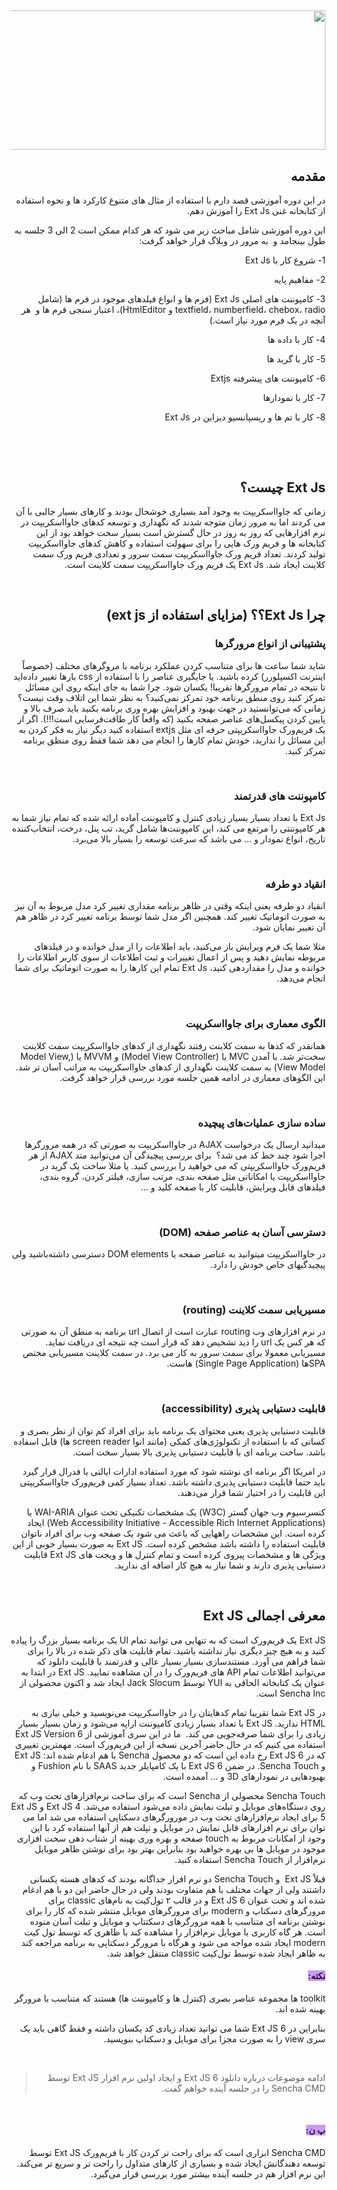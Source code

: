 <div dir="rtl">
<h2><img style="display: block; margin-left: auto; margin-right: auto;" src="/blog/image.axd?picture=/extjs/ext-cube.png" alt="" width="519" height="223" /></h2>
<h2>مقدمه</h2>
<p>در این دوره آموزشی قصد دارم با استفاده از مثال های متنوع کارکرد ها و نحوه استفاده از کتابخانه غنی Ext&nbsp;Js را آموزش دهم.</p>
<p>این دوره آموزشی شامل مباحث زیر می شود که هر کدام ممکن است 2 الی 3 جلسه به طول بینجامد و&nbsp; به مرور در وبلاگ قرار خواهد گرفت:</p>
<p>1- شروع کار با Ext&nbsp;Js</p>
<p>2- مفاهیم پایه</p>
<p>3- کامپوننت های اصلی Ext&nbsp;Js (فرم ها و انواع فیلدهای موجود در فرم ها (شامل textfield، numberfield، chebox، radio و HtmlEditor)، اعتبار سنجی فرم ها و&nbsp; هر آنچه در یک فرم مورد نیاز است.)</p>
<p>4- کار با داده ها</p>
<p>5- کار با گرید ها</p>
<p>6- کامپوننت های پیشرفته Extjs</p>
<p>7- کار با نمودارها</p>
<p>8- کار با تم ها و ریسپانسیو دیزاین در Ext&nbsp;Js</p>
<p>&nbsp;</p>
<p>&nbsp;</p>
<h2>Ext&nbsp;Js چیست؟</h2>
<p>زمانی که جاوااسکریپت به وجود آمد بسیاری خوشحال بودند و کارهای بسیار جالبی با آن می کردند اما به مرور زمان متوجه شدند که نگهداری و توسعه کدهای جاوااسکریپت در نرم افزارهایی که روز به روز در حال گسترش است بسیار سخت خواهد بود از این کتابخانه ها و فریم ورک هایی را برای سهولت استفاده و کاهش کدهای جاوااسکریپت تولید کردند. تعداد فریم ورک جاوااسکریپت سمت سرور و تعدادی فریم ورک سمت کلاینت ایجاد شد. Ext Js یک فریم ورک جاوااسکریپت سمت کلاینت است.</p>
<p>&nbsp;</p>
<h2>چرا Ext&nbsp;Js؟؟ (مزایای استفاده از ext js)</h2>
<h3>پشتیبانی از انواع مرورگرها</h3>
<p>شاید شما ساعت ها برای متناسب کردن عملکرد برنامه با مروگرهای مختلف (خصوصاً اینترنت اکسپلورر) کرده باشید. یا جایگیری عناصر را با استفاده از css بارها تغییر داده&zwnj;اید تا نتیجه در تمام مرورگرها تقریبا! یکسان شود. چرا شما به جای اینکه روی این مسائل تمرکز کنید روی منطق برنامه خود تمرکز نمی&zwnj;کنید؟ به نظر شما این اتلاف وقت نیست؟ زمانی که می&zwnj;توانستید در جهت بهبود و افزایش بهره وری برنامه بکنید باید صرف بالا و پایین کردن پیکسل&zwnj;های عناصر صفحه بکنید (که واقعاً کار طاقت&zwnj;فرسایی است!!!). اگر از یک فریم&zwnj;ورک جاوااسکریپتی حرفه ای مثل extjs استفاده کنید دیگر نیاز به فکر کردن به این مسائل را ندارید، خودش تمام کارها را انجام می دهد شما فقط روی منطق برنامه تمرکز کنید.</p>
<p>&nbsp;</p>
<h3>کامپوننت های قدرتمند</h3>
<p>Ext&nbsp;Js با تعداد بسیار بسیار زیادی کنترل و کامپوننت آماده ارائه شده که تمام نیاز شما به هر کامپوننتی را مرتفع می کند، این کامپوننت&zwnj;ها شامل گرید، تب پنل، درخت، انتخاب&zwnj;کننده تاریخ، انواع نمودار و ... می باشد که سرعت توسعه را بسیار بالا می&zwnj;برد.</p>
<p>&nbsp;</p>
<h3>انقیاد دو طرفه</h3>
<p>انقیاد دو طرفه یعنی اینکه وقتی در ظاهر برنامه مقداری تغییر کرد مدل مربوط به آن نیز به صورت اتوماتیک تغییر کند. همچنین اگر مدل شما توسط برنامه تغییر کرد در ظاهر هم آن تغییر نمایان شود.</p>
<p>مثلا شما یک فرم ویرایش باز می&zwnj;کنید، باید اطلاعات را از مدل خوانده و در فیلدهای مربوطه نمایش دهید و پس از اعمال تغییرات و ثبت اطلاعات از سوی کاربر اطلاعات را خوانده و مدل را مقداردهی کنید، Ext&nbsp;Js تمام این کارها را به صورت اتوماتیک برای شما انجام می&zwnj;دهد.</p>
<p>&nbsp;</p>
<h3>الگوی معماری برای جاوااسکریپت</h3>
<p>همانقدر که کدها به سمت کلاینت رفتند نگهداری از کدهای جاوااسکریپت سمت کلاینت سخت&zwnj;تر شد. با آمدن MVC یا (Model View Controller) و MVVM یا (Model View, View Model) به سمت کلاینت نگهداری از کدهای جاوااسکریپت به مراتب آسان تر شد. این الگوهای معماری در ادامه همین جلسه مورد بررسی قرار خواهد گرفت.</p>
<p>&nbsp;</p>
<h3>ساده سازی عملیات&zwnj;های پیچیده</h3>
<p>میدانید ارسال یک درخواست AJAX در جاوااسکریپت به صورتی که در همه مرورگرها اجرا شود چند خط کد می شد؟ &nbsp;برای بررسی پیچیدگی آن می&zwnj;توانید متد AJAX از هر فریم&zwnj;ورک جاوااسکریپتی که می خواهید را بررسی کنید. یا مثلا ساخت یک گرید در جاوااسکریپت یا امکاناتی مثل صفحه بندی،&nbsp;مرتب سازی، فیلتر کردن، گروه بندی، فیلدهای قابل ویرایش، قابلیت کار با صفحه کلید و ...&nbsp;</p>
<p>&nbsp;</p>
<h3>دسترسی آسان به عناصر صفحه (DOM)</h3>
<p>در جاوااسکریپت میتوانید به عناصر صفحه یا DOM elements دسترسی داشته&zwnj;باشید ولی پیچیدگیهای خاص خودش را دارد.</p>
<p>&nbsp;</p>
<h3>مسیریابی سمت کلاینت (routing)</h3>
<p>در نرم افزارهای وب routing عبارت است از اتصال url برنامه به منطق آن به صورتی که هر کس یک url را دید تشخیص دهد که قرار است چه نتیجه ای دریافت نماید. مسیریابی معمولا برای سمت سرور به کار می برد. در سمت کلاینت مسیریابی مختص SPAها (Single Page Application) هاست.</p>
<p>&nbsp;</p>
<h3>قابلیت&nbsp;دستیابی پذیری (accessibility)</h3>
<p>قابلیت دستیابی پذیری یعنی محتوای یک برنامه باید برای افراد کم توان از نظر بصری و کسانی که با استفاده از تکنولوژی&zwnj;های کمکی (مانند انوا screen reader ها) قابل اسفاده باشد. ساخت برنامه ای با قابلیت دستیابی پذیری بالا بسیار سخت است.</p>
<p>در امریکا اگر برنامه ای نوشته شود که مورد استفاده ادارات ایالتی یا فدرال قرار گیرد باید حتما قابلیت دستیابی پذیری داشته باشد. تعداد بسیار کمی فریم&zwnj;ورک جاوااسکریپتی این قابلیت را در اختیار شما قرار می&zwnj;دهند.</p>
<p>کنسرسیوم وب جهان گستر (W3C) یک مشخصات تکنیکی تحت عنوان WAI-ARIA یا (Web Accessibility Initiative - Accessible Rich Internet Applications) ایجاد کرده است. این مشخصات راههایی که باعث می شود یک صفحه وب برای افراد ناتوان قابلیت استفاده را داشته باشد مشخص کرده است. Ext JS به صورت بسیار خوبی از این ویژگی ها و مشخصات پیروی کرده است و تمام کنترل ها و ویجت های Ext JS قابلیت دستیابی پذیری دارند و شما نیاز به هیچ کار اضافه ای ندارید.</p>
<p>&nbsp;</p>
<h2>معرفی اجمالی Ext JS</h2>
<p>Ext JS یک فریم&zwnj;ورک است که به تنهایی می توانید تمام UI یک برنامه بسیار بزرگ را پیاده کنید و به هیچ چیز دیگری نیاز نداشته باشید. تمام قابلیت های ذکر شده در بالا را برای شما فراهم می آورد. مستندسازی بسیار بسیار عالی و قدرتمند با قابلیت دانلود که می&zwnj;توانید اطلاعات تمام API های فریم&zwnj;ورک را در آن مشاهده نمایید. Ext JS در ابتدا به عنوان یک کتابخانه&nbsp;الحاقی به YUI توسط Jack Slocum ایجاد شد و اکنون محصولی از Sencha Inc است.</p>
<p>در Ext JS شما تقریبا تمام کدهایتان را در جاوااسکریپت می&zwnj;نویسید و خیلی نیازی به HTML ندارید. Ext JS با تعداد بسیار زیادی کامپوننت اراپه می&zwnj;شود و زمان بسیار بسیار زیادی را برای شما صرفه&zwnj;جویی می کند. &nbsp;ما در این سری آموزشی از Ext JS Version 6 استفاده می کنیم که در حال حاضر آخرین نسخه از این فریم&zwnj;ورک است. مهمترین تغییری که در Ext JS 6 رخ داده این است که دو محصول Sencha با هم ادغام شده اند: Ext JS و Sencha Touch. در ضمن Ext JS 6 با یک کامپایلر جدید SAAS با نام Fushion و بهبودهایی در نمودارهای 3D و ... آممده است.</p>
<p>Sencha Touch محصولی از Sencha است که برای ساخت نرم&zwnj;افزارهای تحت وب که روی دستگاه&zwnj;های موبایل و تبلت نمایش داده می&zwnj;شود استفاده می&zwnj;شد. Ext JS 4 و Ext JS 5 برای ایجاد نرم&zwnj;افزارهای تحت وب در مورورگرهای دسکتاپی استفاده می شد اما می توان برای نرم افزارهای قابل نمایش در موبایل و تپلت هم از آنها استفاده کرد با این وجود از امکانات مربوط به touch صفحه و بهره وری بهینه از شتاب دهی سخت افزاری موجود در مویابل ها بی بهره خواهید بود بنابراین بهتر بود برای نوشتن ظاهر موبايل نرم&zwnj;افزار از Sencha Touch استفاده کنید.</p>
<p>قبلاْ Ext JS &nbsp;و Sencha Touch دو نرم افزار جداگانه بودند که کدهای هسته یکسانی داشتند ولی از جهات مختلف با هم متفاوت بودند ولی در حال حاضر این دو با هم ادغام شده اند و تحت عنوان Ext JS 6 و در قالب ۲ تول&zwnj;کیت به نام&zwnj;های&nbsp;classic برای مرورگرهای دسکتاپ و modern برای مرورگرهای موبایل منتشر شده که کار را برای نوشتن برنامه ای متناسب با همه مرورگرهای دسکتتاپ و موبایل و تبلت آسان منوده است. هر گاه کاربری با موبایل نرم&zwnj;افزار را مشاهده کند با ظاهری که توسط تول کیت modern ایجاد شده مواجه می شود و هرگاه با مرورگر دسکتاپی&nbsp;به برنامه مراجعه کند به&nbsp;ظاهر ایجاد شده توسط تول&zwnj;کیت classic منتقل خواهد شد.&nbsp;</p>
<h4><span style="background-color: #cc99ff;">نکته:</span></h4>
<p>toolkit ها مجموعه عناصر بصری (کنترل ها و کامپوننت ها) هستند که متناسب با مرورگر بهینه شده اند.</p>
<p>بنابراین در Ext JS 6 شما می توانید تعداد زیادی کد یکسان داشته و فقط گاهی باید یک سری view را به صورت مجزا برای موبایل و دسکتاپ بنویسید.</p>
<p>&nbsp;</p>
<blockquote>
<p>ادامه موضوعات درباره دانلود Ext JS 6 و ایجاد اولین نرم افزار Ext JS توسط Sencha CMD را در جلسه آینده خواهم گفت.</p>
</blockquote>
<p>&nbsp;</p>
<h4><span style="background-color: #cc99ff;">پ ن:</span></h4>
<p>Sencha CMD ابزاری است که برای راحت تر کردن کار با فریم&zwnj;ورک Ext JS توسط توسعه دهندگانش ایجاد شده و بسیاری از کارهای متداول را راحت تر و سریع تر می&zwnj;کند. این نرم افزار هم در جلسه&nbsp;آینده بیشتر مورد بررسی قرار می&zwnj;گیرد.&nbsp;</p>
</div>
